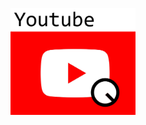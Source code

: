 
[<img alt="youtube_oneQ" width="200px" src="images/youtube_oneQ.png" />](https://www.youtube.com/@oneQuery)

<!--
![](http://github-profile-summary-cards.vercel.app/api/cards/repos-per-language?username=oneQuery&theme=default)
![Anurag's GitHub stats](https://github-readme-stats.vercel.app/api?username=oneQuery&count_private=true)
[![trophy](https://github-profile-trophy.vercel.app/?username=oneQuery&column=-1)](https://github.com/ryo-ma/github-profile-trophy)

# Heesu Kim

Heesu Kim is currently a DL/ML[^0] engineer and DL framework developer. He was previously a ship autopilot algorithm engineer but transitioned to the DL world to make up his dream.

## Skills

- Deep learning frameworks[^1],
- Computer vision techniques[^2],
- Data visualization,
- Python(Main), Matlab, C++, ROS[^3],
- Git.


## Work Experience

### Researcher, SNUAILAB, 2023-Present

- Working as part of the deep-learning development team in the AI R&D Center.
- Responsibilities include research and development of deep learning models and frameworks.

### Research associate, Inha University, 2022

- Assisted in developing collision avoidance algorithms for ship autopilot and its implementation on ROS[^3].

### Research assistant, University of Virginia, 2021-2022

- Assisted in designing an evaluation algorithm for surgical performance using RL[^4] and surgery simulator.

### Research assistant, University of Iowa, 2019-2021

- Assisted in serving DMS[^5] that alarms the misuse or improper use of seatbelts.
- Assisted in implementing HPE[^6] module for an ergonomics project that measures the risk of workers' injury at the field.

### Internship, KRISO[^7], 2017-2018

- Assisted in the management and maintenance of ship autopilot systems composed of multiplex AI and automation systems.


## Education

- Master of Engineering, Naval Architecture and Ocean Engineering, Inha University, Korea, 2019, _Thesis title: [Local path planning for autopilot of ship with quaternion ship domain(Korean)](https://inha.primo.exlibrisgroup.com/discovery/fulldisplay?docid=alma991009103061005086&context=L&vid=82KST_INH:INHA&lang=ko&search_scope=MyInst_and_CI&adaptor=Local%20Search%20Engine&tab=Everything&query=any,contains,%EA%B9%80%ED%9D%AC%EC%88%98&offset=0)_
- Master of Philosophy, Naval Architecture & Ocean and Marine Engieering, University of Strathclyde, United Kingdom, 2018, _Thesis title: [Stereo vision-based object detection algorithm for USV using faster R-CNN](https://stax.strath.ac.uk/concern/theses/4b29b6075)_
- Bachelor of Engineering, Naval Architecture and Ocean Engineering, Inha University, Korea

## Projects

### Waffle: Adaptive deep learning framework (Current)

In this project, we are looking to the specialized training platform focusing on the "Adaptive".

[[waffle_hub(Github.com)](https://github.com/snuailab/waffle_hub)]
[[waffle_utils(Github.com)](https://github.com/snuailab/waffle_utils)]

![image](https://user-images.githubusercontent.com/24229051/222444602-aa0432f1-01ee-4823-8988-8d0a2eec5c35.png)

### Evaluating surgical performance using reinforcement learning (2022)

This project aims to study the capability of AI to score surgical performance, which replaces the manual scoring from experts.

![image](https://user-images.githubusercontent.com/24229051/222420639-21400d16-3849-401c-a3a2-ad5102a85433.png)

### System and method for monitoring occupants within a vehicle using a plurality of convolutional nerual network (2021)

This Project aims to develop a classification model to detect proper, imporper, and non-use of the seatbelt in vehicles through vision processing thereby using deep learning

![image](https://user-images.githubusercontent.com/24229051/222421553-15de3f7e-86f0-4782-859d-f26735d2889a.png)

### Ergonomics assessment for workers' safe (2020)

This project aims to establish a workflow to assess the workers' injury risk on the top of the automation that estimates their pose.

![image](https://user-images.githubusercontent.com/24229051/222422483-20eb79bb-48b2-4916-8466-90337838147a.png)

### Stereo vision-based object detection algorithm for USV[^8] using faster R-CNN[^9] (2018) 

This project aims to detect other ships in the ocean and estimate the distance to them.

[[Stax.Strath.ac.uk](https://stax.strath.ac.uk/concern/theses/4b29b6075)]
[[Youtube.com](https://www.youtube.com/watch?v=c9i-GPGj5B8)]

![image](https://user-images.githubusercontent.com/24229051/222427212-809779ac-c8a0-417f-9983-7cdd5c7cf0d7.png)

### Collision avoidance implementation on ROS (2022)

This project aims to implement ship collision avoidance algorithm on ROS[^3]

![image](https://user-images.githubusercontent.com/24229051/222433978-b576b7e2-681c-4186-8b27-47623e270942.png)

### Local path planning for ship autopilot with quaternion ship domain (2019)

This project aims to develop a collision avoidance algorithm for ship autopilot.

[[Inha.Primo.exlibrisGroup.com(Korean)](https://inha.primo.exlibrisgroup.com/discovery/fulldisplay?docid=alma991009103061005086&context=L&vid=82KST_INH:INHA&lang=ko&search_scope=MyInst_and_CI&adaptor=Local%20Search%20Engine&tab=Everything&query=any,contains,%EA%B9%80%ED%9D%AC%EC%88%98&offset=0)]
[[Github.com](https://github.com/oneQuery/ship-local-path-planning)]
[[Youtube.com](https://www.youtube.com/watch?v=jqptI6XHtwA)]

![image](https://user-images.githubusercontent.com/24229051/222430364-5c24c062-ba54-49fe-82dd-8f9e209c6a58.png)

### A study on path optimization method of an USV[^8] under environmental loads using GA[^10] (2017) 

This project aims to optimize the route for USV to minimize the fuel time cost.

[[ScienceDirect.com](https://www.sciencedirect.com/science/article/abs/pii/S0029801817304122)]
[[Github.com](https://github.com/oneQuery/shipPathOptimization)]
[[Youtube.com](https://www.youtube.com/watch?v=k9u-QVia5hc)]

![image](https://user-images.githubusercontent.com/24229051/222423441-264ae7bb-6689-4d44-9cff-a2e7a2910f3d.png)

## Publications
- [**Kim, H.**, Kim, S.H., Jeon, M., Kim, J., Song, S. and Paik, K.J., "A study on path optimization method of an unmanned surface vehicle under environmental loads using genetic algorithm", Ocean Engineering, 2017](https://doi.org/10.1016/j.oceaneng.2017.07.040)
- [Jeon, M.R., **Kim, H.S.**, Kim, J.H., Kim, S.J., Song, S.S. and Kim, S.H., "A study on the dynamic positioning control algorithm using fuzzy gain scheduling PID control theory", Journal of the Society of Naval Architects of Korea, 2017](http://dx.doi.org/10.3744/SNAK.2017.54.2.102)
- [Song, S.S., Kim, S.H., **Kim, H.S.** and Jeon, M.R., "A study on the feedforward control algorithm for dynamic positioning system using ship motion prediction", Journal of the Korean Society of Marine Environment & Safety, 2016](https://doi.org/10.7837/kosomes.2016.22.1.129)

## Conference Publications
- Heesu Kim, Sehyun Chun, Stephen Baek. “Detecting Adequate Use of a Seat Belt for Driver Monitoring System”, Research Open House (Virtual), 2020, University of Iowa, USA
- Heesu Kim, Evangelos Bolourouris, Sanghyun Kim, “Object Detection Algorithm for Unmanned Surface Vehicle using Faster R-CNN”, WMTC[^12], 2018, Shanghai, China
- Heesu Kim, Sanghyun Kim. “A Study on Heave and Pitch Motion Control of Fully-Submerged Hydrofoil using Deep Q-Network”, General Meeting and Annual Autumn Conference of the Society of Naval Architects of Korea, 2018, Changwon, Republic of Korea
- Heesu Kim. “A study on dynamic obstacle avoidance for Unmanned Surface Vehicle using Deep Q-Network”, PAAMES / AMEC[^13], 2018,  BEXCO, Busan, Republic of Korea Joint Symposium, ICC JEJU, Jeju, Republic of Korea
- Heesu Kim, Evangelos Boulougouris. “A study on algorithm of vision-based real-time object recognition for USV using Faster R-CNN”, KAOSTS[^14], 2018, Republic of Korea
- Heesu Kim, Evangelos Boulougouris. “Vision based collision risk for Unmanned Surface Vehicle using Faster Region based Convolutional Neural Network”, EKC[^15], 2017, Stockholm, Sweden
- Heesu Kim, Sanghyun Kim. “A study on optimized path selection algorithm for unmanned surface vehicles under ocean environmental loads”, ANC[^16], 2016, Yeosu Expo, Yeosu, Republic of Korea
- Heesu Kim, Sanghyun Kim. “A study on optimized path selection algorithm for unmanned surface vehicles under ocean environmental loads”, KAOSTS[^17] Joint Symposium, 2016, BEXCO, Busan, Republic of Korea
- Heesu Kim, Soonseok Song, Maro Jeon, Sanghyun Kim. “A study on the feedforward control algorithm for dynamic positioning system using ship motion prediction”,
ISFT[^18], 2016, Harbin, China

## Contact

[heesu-kim@snuailab.ai]
[[DeepErGo(Youtube.com)]([Youtube.com/@deepergo](https://www.youtube.com/@deepergo))]

[^0]: Deep Learning / Machine Learning
[^1]: Pytorch(Main), Keras, Tensorflow
[^2]: Object detection, Image classification, Human pose estimation
[^3]: Robot Operating System
[^4]: Reinforcement Learning
[^5]: Driver Monitoring System
[^6]: Human Pose Estimation
[^7]: Korea Research Institute of ships and Ocean Engineering
[^8]: Unmanned Surface Vehicle
[^9]: Region-based Convolutional Neural Network
[^10]: Genetic Algorithm
[^11]: Ocean Engineering
[^12]: World Maritime Technology Conference
[^13]: Advanced Maritime Engineering Conference Concurrently with Pan Asian Association of Maritime Engineering societies
[^14]: The Korean Association of Ocean Science and Technology Societies
[^15]: Europe-Korea Conference on Science and Technology
[^16]: Asia Navigation Conference
[^17]: The Korean Association of Ocean Science and Technology Societies
[^18]: International Symposium on Fusion Tech

-->
